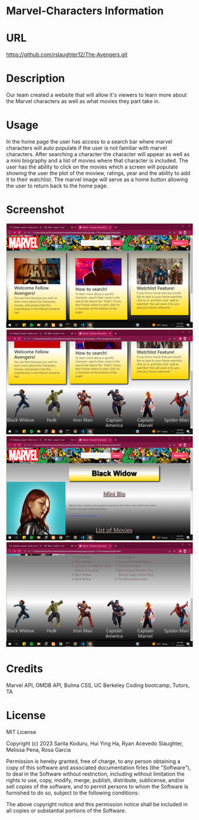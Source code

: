 # Marvel-Characters Information
# URL
https://github.com/rslaughter12/The-Avengers.git

# Description
Our team created a website that will allow it's viewers to learn more about the Marvel characters as well as what movies they part take in.

# Usage
In the home page the user has access to a search bar where marvel characters will auto populate if the user is not familiar with marvel characters. After searching a character the character will appear as well as a mini biography and a list of movies where that character is included. The user has the ability to click on the movies which a screen will populate showing the user the plot of the moview, ratings, year and the ability to add it to their watchlist. The marvel image will serve as a home button allowing the user to return back to the home page.

# Screenshot
![](./assets/images/Screenshot-1.png) 
![](./assets/images/Screenshot-2.png) 
![](./assets/images/Screenshot-3.png)
![](./assets/images/Screenshot-4.png)

# Credits
Marvel API, OMDB API, Bulma CSS, UC Berkeley Coding bootcamp, Tutors, TA

# License
MIT License

Copyright (c) 2023 Sarita Koduru, Hui Ying Ha, Ryan Acevedo Slaughter, Melissa Pena, Rosa Garcia

Permission is hereby granted, free of charge, to any person obtaining a copy of this software and associated documentation firles (the "Software"), to deal in the Software without restriction, including without limitation the rights to use, copy, modify, merge, publish, distribute, sublicense, and/or sell copies of the software, and to permit persons to whom the Software is furnished to do so, subject to the following conditions:

The above copyright notice and this permission notice shall be included in all copies or substantial portions of the Software.

